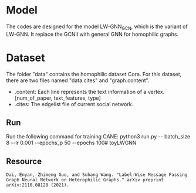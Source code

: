 # Model
The codes are designed for the model LW-GNN<sub>GCN</sub>, which is the variant of LW-GNN. It replace the GCNII with general GNN for homophilic graphs.

# Dataset
The folder "data" contains the homophilic dataset Cora. For this dataset, there are two files named "data.cites" and "graph.content".

* .content: Each line represents the text information of a vertex. [num_of_paper, text_features, type]
* .cites: The edgelist file of current social network.


## Run
Run the following command for training CANE:
    python3 run.py  -- batch_size 8 --lr 0.001 --epochs_p 50 --epochs 100# toyLWGNN

## Resource
    Dai, Enyan, Zhimeng Guo, and Suhang Wang. "Label-Wise Message Passing Graph Neural Network on Heterophilic Graphs." arXiv preprint arXiv:2110.08128 (2021).
